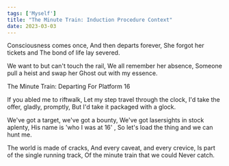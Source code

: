 ```yaml
---  
tags: ['Myself']
title: "The Minute Train: Induction Procedure Context"
date: 2023-03-03
---
```


Consciousness comes once,
And then departs forever,
She forgot her tickets and
The bond of life lay severed.

We want to but can't touch the rail,
We all remember her absence,
Someone pull a heist and swap her
Ghost out with my essence.

The Minute Train: Departing For Platform 16

If you abled me to riftwalk,
Let my step travel through the clock,
I'd take the offer, gladly, promptly,
But I'd take it packaged with a glock.

We've got a target, we've got a bounty,
We've got lasersights in stock aplenty,
His name is 'who I was at 16' ,
So let's load the thing and we can hunt me.

The world is made of cracks,
And every caveat, and every crevice,
Is part of the single running track,
Of the minute train that we could
Never catch.
